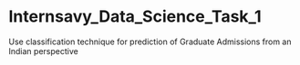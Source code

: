 # Internsavy_Data_Science_Task_1
Use classification technique for prediction of Graduate Admissions from an Indian perspective
